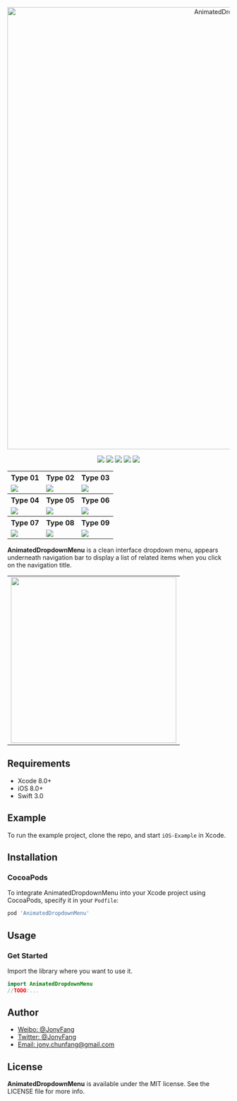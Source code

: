<p align="center">
    <img src="https://dn-ynvsu4wa.qbox.me/16f7940346e6cfc5ddf9.png" alt="AnimatedDropdownMenu" title="AnimatedDropdownMenu" width="1000">
</p>
<p align="center">
    <!-- <a href=""><img src="https://api.travis-ci.org/JonyFang/AnimatedDropdownMenu.svg?branch=master"></a> -->
    <a href="https://cocoapods.org/pods/AnimatedDropdownMenu"><img src="https://img.shields.io/cocoapods/p/AnimatedDropdownMenu.svg?style=flat"></a>
    <a href="https://cocoapods.org/pods/AnimatedDropdownMenu"><img src="https://img.shields.io/badge/iOS-8.0%2B-blue.svg"></a>
    <a href="https://cocoapods.org/pods/AnimatedDropdownMenu"><img src="https://img.shields.io/badge/Swift-3.0%2B-orange.svg"></a>
    <a href="https://cocoapods.org/pods/AnimatedDropdownMenu"><img src="https://img.shields.io/cocoapods/v/AnimatedDropdownMenu.svg?style=flat"></a>
    <a href="http://mit-license.org"><img src="https://img.shields.io/cocoapods/l/AnimatedDropdownMenu.svg?style=flat"></a>
</p>
<p align="center">
    <table>
    <tr>
    <th>Type 01</th>
    <th>Type 02</th>
    <th>Type 03</th>
    </tr>
    <tr>
    <td><img src="https://dn-ynvsu4wa.qbox.me/85482a9232c248ab5aca.PNG"/></td>
    <td><img src="https://dn-ynvsu4wa.qbox.me/8767106baa384ee28bc3.PNG"/></td>
    <td><img src="https://dn-ynvsu4wa.qbox.me/bc46b32aacf22b459e63.PNG"/></td>
    </tr>
    <tr>
    <th>Type 04</th>
    <th>Type 05</th>
    <th>Type 06</th>
    </tr>
    <tr>
    <td><img src="https://dn-ynvsu4wa.qbox.me/4da2351118cda94556c3.PNG"/></td>
    <td><img src="https://dn-ynvsu4wa.qbox.me/fd8abea53051a404745b.PNG"/></td>
    <td><img src="https://dn-ynvsu4wa.qbox.me/951d3cf13599fd5cc307.PNG"/></td>
    </tr>
    <tr>
    <th>Type 07</th>
    <th>Type 08</th>
    <th>Type 09</th>
    </tr>
    <tr>
    <td><img src="https://dn-ynvsu4wa.qbox.me/772b9dfd1a1e554073b6.PNG"/></td>
    <td><img src="https://dn-ynvsu4wa.qbox.me/48835d39aae89b6c3212.PNG"/></td>
    <td><img src="https://dn-ynvsu4wa.qbox.me/76fa42336a0d3f7175d7.PNG"/></td>
    </tr>
    </table>
</p>

**AnimatedDropdownMenu** is a clean interface dropdown menu, appears underneath navigation bar to display a list of related items when you click on the navigation title.

<p align="center">
<table>
<td><img src="https://dn-ynvsu4wa.qbox.me/505b63f4b5f03b5800e6.gif" width="375"/></td>
</table>
</p>

## Requirements

- Xcode 8.0+
- iOS 8.0+
- Swift 3.0

## Example

To run the example project, clone the repo, and start `iOS-Example` in Xcode.

## Installation

### CocoaPods

To integrate AnimatedDropdownMenu into your Xcode project using CocoaPods, specify it in your `Podfile`:

```ruby
pod 'AnimatedDropdownMenu'
```

## Usage

### Get Started

Import the library where you want to use it.

```swift
import AnimatedDropdownMenu
//TODO:...
```

## Author

- [Weibo: @JonyFang](http://weibo.com/3034766044/profile?topnav=1&wvr=6)
- [Twitter: @JonyFang](https://twitter.com/jony_chunfang)
- [Email: jony.chunfang@gmail.com](mailto:jony.chunfang@gmail.com)

## License

**AnimatedDropdownMenu** is available under the MIT license. See the LICENSE file for more info.
